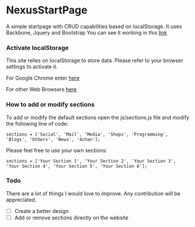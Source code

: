 # NexusStartPage
A simple startpage with CRUD capabilities based on localStorage. It uses Backbone, Jquery and Bootstrap
You can see it working in this [link](https://eduardozepeda.github.io/nexusStartPage/)

### Activate localStorage
This site relies on localStorage to store data. Please refer to your browser settings to activate it. 

For Google Chrome enter [here](https://techglimpse.com/enable-localstorage-support-google-chrome-browser/)

For other Web Browsers [here](https://mid.as/kb/article/00103)

### How to add or modify sections
To add or modify the default sections open the js/sections.js file and modify the following line of code:

```
sections = ['Social', 'Mail', 'Media', 'Shops', 'Programming', 'Blogs', 'Others', 'News', '4chan'];
```

Please feel free to use your own sections:

```
sections = ['Your Section 1', 'Your Section 2', 'Your Section 3', 'Your Section 4', 'Your Section 5', 'Your Section 6'];
```

### Todo
There are a lot of things I would love to improve. Any contribution will be appreciated.

- [ ] Create a better design
- [ ] Add or remove sections directly on the website
